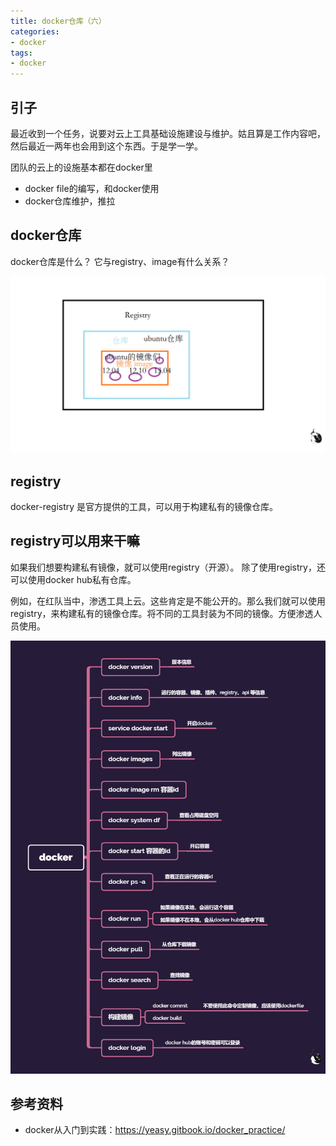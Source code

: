 ```yaml
---
title: docker仓库（六）
categories:
- docker
tags:
- docker
---
```

## 引子
最近收到一个任务，说要对云上工具基础设施建设与维护。姑且算是工作内容吧，然后最近一两年也会用到这个东西。于是学一学。

团队的云上的设施基本都在docker里
- docker file的编写，和docker使用
- docker仓库维护，推拉
 
## docker仓库

docker仓库是什么？
它与registry、image有什么关系？

![](https://raw.githubusercontent.com/Whale3070/Whale3070.github.io/master/images/05-05-11/docker.png)

## registry
docker-registry 是官方提供的工具，可以用于构建私有的镜像仓库。

## registry可以用来干嘛
如果我们想要构建私有镜像，就可以使用registry（开源）。
除了使用registry，还可以使用docker hub私有仓库。

例如，在红队当中，渗透工具上云。这些肯定是不能公开的。那么我们就可以使用registry，来构建私有的镜像仓库。将不同的工具封装为不同的镜像。方便渗透人员使用。

![](https://raw.githubusercontent.com/Whale3070/Whale3070.github.io/master/images/05-05-11/docker2.png)

## 参考资料
- docker从入门到实践：https://yeasy.gitbook.io/docker_practice/
